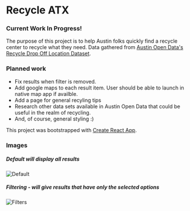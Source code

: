 # Recycle ATX
### Current Work In Progress! 

The purpose of this project is to help Austin folks quickly find a recycle center to recycle what they need.
Data gathered from [Austin Open Data's Recycle Drop Off Location Dataset](https://data.austintexas.gov/resource/qzi7-nx8g).

### Planned work
- Fix results when filter is removed.
- Add google maps to each result item. User should be able to launch in native map app if availble.
- Add a page for general recyling tips
- Research other data sets available in Austin Open Data that could be useful in the realm of recycling.
- And, of course, general styling :)

This project was bootstrapped with [Create React App](https://github.com/facebook/create-react-app).

### Images
##### Default will display all results
![Default](https://live.staticflickr.com/65535/49958492691_e45c655aa3_b.jpg)

##### Filtering - will give results that have only the selected options
![Filters](https://live.staticflickr.com/65535/49958505566_3e0e61118d_b.jpg)
